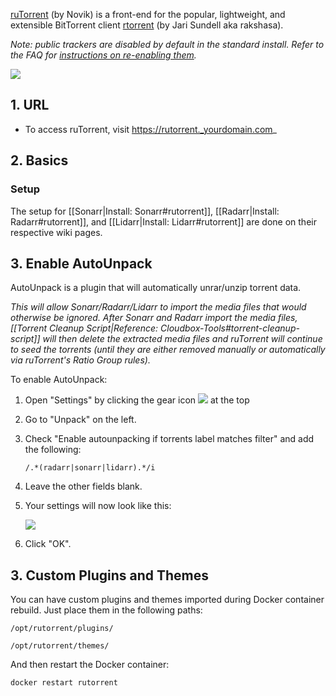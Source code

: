 [ruTorrent](https://github.com/Novik/ruTorrent) (by Novik) is a front-end for the popular, lightweight, and extensible BitTorrent client [rtorrent](https://github.com/rakshasa/rtorrent) (by Jari Sundell aka rakshasa).

_Note: public trackers are disabled by default in the standard install.  Refer to the FAQ for [instructions on re-enabling them](https://github.com/Cloudbox/Cloudbox/wiki/FAQ#enable-access-to-public-torrent-trackers)._

![](https://i.imgur.com/30dxlTc.png)

## 1. URL

- To access ruTorrent, visit https://rutorrent._yourdomain.com_

## 2. Basics

### Setup

The setup for [[Sonarr|Install: Sonarr#rutorrent]], [[Radarr|Install: Radarr#rutorrent]], and [[Lidarr|Install: Lidarr#rutorrent]] are done on their respective wiki pages.

## 3. Enable AutoUnpack

AutoUnpack is a plugin that will automatically unrar/unzip torrent data. 

_This will allow Sonarr/Radarr/Lidarr to import the media files that would otherwise be ignored. After Sonarr and Radarr import the media files, [[Torrent Cleanup Script|Reference: Cloudbox-Tools#torrent-cleanup-script]] will then delete the extracted media files and ruTorrent will continue to seed the torrents (until they are either removed manually or automatically via ruTorrent's Ratio Group rules)._

To enable AutoUnpack:

1. Open "Settings" by clicking the gear icon ![](https://github.com/Novik/ruTorrent/wiki/images/icon06settings.png) at the top

1. Go to "Unpack" on the left. 

1. Check "Enable autounpacking if torrents label matches filter" and add the following:

   ```
   /.*(radarr|sonarr|lidarr).*/i
   ```

1. Leave the other fields blank. 

1. Your settings will now look like this:

   ![](https://i.imgur.com/LqE16E1.png)

1. Click "OK". 


## 3. Custom Plugins and Themes

You can have custom plugins and themes imported during Docker container rebuild. Just place them in the following paths:

```
/opt/rutorrent/plugins/
```

```
/opt/rutorrent/themes/
```

And then restart the Docker container:

```
docker restart rutorrent
```
